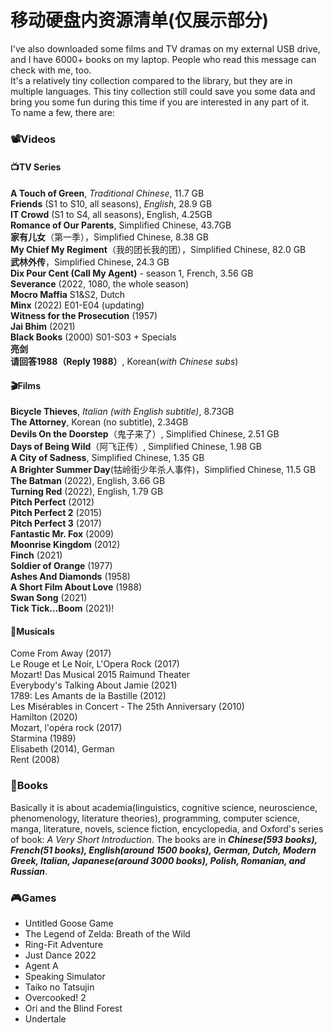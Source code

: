 # 移动硬盘内资源清单(仅展示部分)
I've also downloaded some films and TV dramas on my external USB drive, and I have 6000+ books on my laptop. People who read this message can check with me, too.   
It's a relatively tiny collection compared to the library, but they are in multiple languages. This tiny collection still could save you some data and bring you some fun during this time if you are interested in any part of it.   
To name a few, there are:   
### 📽️Videos
#### 📺TV Series
**A Touch of Green**, *Traditional Chinese*, 11.7 GB  
**Friends** (S1 to S10, all seasons), *English*, 28.9 GB  
**IT Crowd** (S1 to S4, all seasons), English, 4.25GB  
**Romance of Our Parents**, Simplified Chinese, 43.7GB  
**家有儿女**（第一季），Simplified Chinese, 8.38 GB  
**My Chief My Regiment**（我的团长我的团），Simplified Chinese, 82.0 GB  
**武林外传**，Simplified Chinese, 24.3 GB  
**Dix Pour Cent (Call My Agent)** - season 1, French, 3.56 GB  
**Severance** (2022, 1080, the whole season)  
**Mocro Maffia** S1&S2, Dutch  
**Minx** (2022) E01-E04 (updating)  
**Witness for the Prosecution** (1957)  
**Jai Bhim** (2021)  
**Black Books** (2000) S01-S03 + Specials  
**亮剑**  
**请回答1988（Reply 1988）**, Korean(*with Chinese subs*)  

#### 🎬Films 
**Bicycle Thieves**, *Italian (with English subtitle)*, 8.73GB  
**The Attorney**, Korean (no subtitle), 2.34GB  
**Devils On the Doorstep**（鬼子来了）, Simplified Chinese, 2.51 GB  
**Days of Being Wild**（阿飞正传）, Simplified Chinese, 1.98 GB  
**A City of Sadness**, Simplified Chinese, 1.35 GB  
**A Brighter Summer Day**(牯岭街少年杀人事件)，Simplified Chinese, 11.5 GB  
**The Batman** (2022), English, 3.66 GB  
**Turning Red** (2022), English, 1.79 GB  
**Pitch Perfect** (2012)  
**Pitch Perfect 2** (2015)  
**Pitch Perfect 3** (2017)  
**Fantastic Mr. Fox** (2009)  
**Moonrise Kingdom** (2012)  
**Finch** (2021)  
**Soldier of Orange** (1977)  
**Ashes And Diamonds** (1958)  
**A Short Film About Love** (1988)  
**Swan Song** (2021)  
**Tick Tick...Boom** (2021)!

#### 🎵Musicals
Come From Away (2017)  
Le Rouge et Le Noir, L'Opera Rock (2017)  
Mozart! Das Musical 2015 Raimund Theater  
Everybody's Talking About Jamie (2021)  
1789: Les Amants de la Bastille (2012)  
Les Misérables in Concert - The 25th Anniversary (2010)  
Hamilton (2020)  
Mozart, l'opéra rock (2017)  
Starmina (1989)  
Elisabeth (2014), German  
Rent (2008)  
  
### 📕Books
Basically it is about academia(linguistics, cognitive science, neuroscience, phenomenology, literature theories), programming, computer science, manga, literature, novels, science fiction, encyclopedia, and Oxford's series of book: *A Very Short Introduction*. 
The books are in ***Chinese(593 books), French(51 books), English(around 1500 books), German, Dutch, Modern Greek, Italian, Japanese(around 3000 books), Polish, Romanian, and Russian***. 

### 🎮Games
- Untitled Goose Game
- The Legend of Zelda: Breath of the Wild
- Ring-Fit Adventure
- Just Dance 2022
- Agent A
- Speaking Simulator
- Taiko no Tatsujin
- Overcooked! 2
- Ori and the Blind Forest
- Undertale